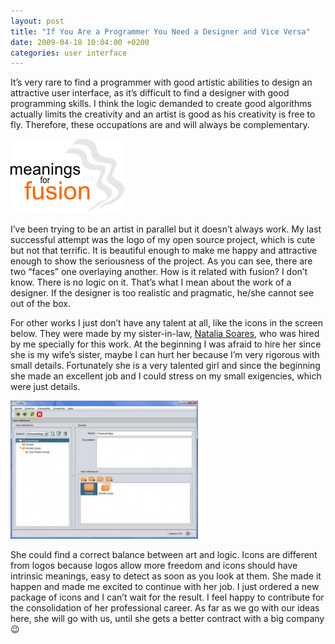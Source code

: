 ```yaml
---
layout: post
title: "If You Are a Programmer You Need a Designer and Vice Versa"
date: 2009-04-18 10:04:00 +0200
categories: user interface
---
```


It’s very rare to find a programmer with good artistic abilities to design an attractive user interface, as it’s difficult to find a designer with good programming skills. I think the logic demanded to create good algorithms actually limits the creativity and an artist is good as his creativity is free to fly. Therefore, these occupations are and will always be complementary.

![logo.png](/images/posts/logo.png)

I’ve been trying to be an artist in parallel but it doesn’t always work. My last successful attempt was the logo of my open source project, which is cute but not that terrific. It is beautiful enough to make me happy and attractive enough to show the seriousness of the project. As you can see, there are two “faces” one overlaying another. How is it related with fusion? I don’t know. There is no logic on it. That’s what I mean about the work of a designer. If the designer is too realistic and pragmatic, he/she cannot see out of the box.

For other works I just don’t have any talent at all, like the icons in the screen below. They were made by my sister-in-law, [Natalia Soares](http://teatrodascores.blogspot.com/), who was hired by me specially for this work. At the beginning I was afraid to hire her since she is my wife’s sister, maybe I can hurt her because I’m very rigorous with small details. Fortunately she is a very talented girl and since the beginning she made an excellent job and I could stress on my small exigencies, which were just details.

![usi4biz-300x221.jpg](/images/posts/usi4biz-300x221.jpg)

She could find a correct balance between art and logic. Icons are different from logos because logos allow more freedom and icons should have intrinsic meanings, easy to detect as soon as you look at them. She made it happen and made me excited to continue with her job. I just ordered a new package of icons and I can’t wait for the result. I feel happy to contribute for the consolidation of her professional career. As far as we go with our ideas here, she will go with us, until she gets a better contract with a big company 😉
